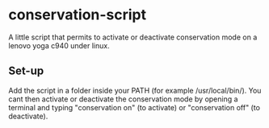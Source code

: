 # conservation-script
A little script that permits to activate or deactivate conservation mode on a lenovo yoga c940 under linux.

## Set-up

Add the script in a folder inside your PATH (for example /usr/local/bin/). You cant then activate or deactivate the conservation mode by opening a terminal and typing "conservation on" (to activate) or "conservation off" (to deactivate).
